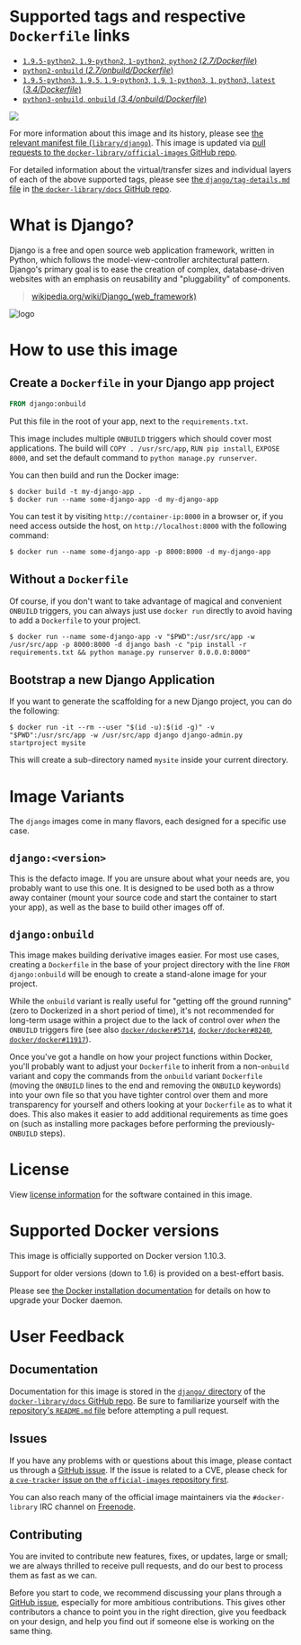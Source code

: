# Supported tags and respective `Dockerfile` links

-	[`1.9.5-python2`, `1.9-python2`, `1-python2`, `python2` (*2.7/Dockerfile*)](https://github.com/docker-library/django/blob/3f371374a15ae919258c6b708298622484cae6dd/2.7/Dockerfile)
-	[`python2-onbuild` (*2.7/onbuild/Dockerfile*)](https://github.com/docker-library/django/blob/cecbb2bbbcb69d1b8358398eaf8d9638e3bdd447/2.7/onbuild/Dockerfile)
-	[`1.9.5-python3`, `1.9.5`, `1.9-python3`, `1.9`, `1-python3`, `1`, `python3`, `latest` (*3.4/Dockerfile*)](https://github.com/docker-library/django/blob/3f371374a15ae919258c6b708298622484cae6dd/3.4/Dockerfile)
-	[`python3-onbuild`, `onbuild` (*3.4/onbuild/Dockerfile*)](https://github.com/docker-library/django/blob/cecbb2bbbcb69d1b8358398eaf8d9638e3bdd447/3.4/onbuild/Dockerfile)

[![](https://badge.imagelayers.io/django:latest.svg)](https://imagelayers.io/?images=django:1.9.5-python2,django:python2-onbuild,django:1.9.5-python3,django:python3-onbuild)

For more information about this image and its history, please see [the relevant manifest file (`library/django`)](https://github.com/docker-library/official-images/blob/master/library/django). This image is updated via [pull requests to the `docker-library/official-images` GitHub repo](https://github.com/docker-library/official-images/pulls?q=label%3Alibrary%2Fdjango).

For detailed information about the virtual/transfer sizes and individual layers of each of the above supported tags, please see [the `django/tag-details.md` file](https://github.com/docker-library/docs/blob/master/django/tag-details.md) in [the `docker-library/docs` GitHub repo](https://github.com/docker-library/docs).

# What is Django?

Django is a free and open source web application framework, written in Python, which follows the model-view-controller architectural pattern. Django's primary goal is to ease the creation of complex, database-driven websites with an emphasis on reusability and "pluggability" of components.

> [wikipedia.org/wiki/Django_(web_framework)](https://en.wikipedia.org/wiki/Django_%28web_framework%29)

![logo](https://raw.githubusercontent.com/docker-library/docs/164cc29281655dc81242824d1b4f90b4e6d8d7eb/django/logo.png)

# How to use this image

## Create a `Dockerfile` in your Django app project

```dockerfile
FROM django:onbuild
```

Put this file in the root of your app, next to the `requirements.txt`.

This image includes multiple `ONBUILD` triggers which should cover most applications. The build will `COPY . /usr/src/app`, `RUN pip install`, `EXPOSE 8000`, and set the default command to `python manage.py runserver`.

You can then build and run the Docker image:

```console
$ docker build -t my-django-app .
$ docker run --name some-django-app -d my-django-app
```

You can test it by visiting `http://container-ip:8000` in a browser or, if you need access outside the host, on `http://localhost:8000` with the following command:

```console
$ docker run --name some-django-app -p 8000:8000 -d my-django-app
```

## Without a `Dockerfile`

Of course, if you don't want to take advantage of magical and convenient `ONBUILD` triggers, you can always just use `docker run` directly to avoid having to add a `Dockerfile` to your project.

```console
$ docker run --name some-django-app -v "$PWD":/usr/src/app -w /usr/src/app -p 8000:8000 -d django bash -c "pip install -r requirements.txt && python manage.py runserver 0.0.0.0:8000"
```

## Bootstrap a new Django Application

If you want to generate the scaffolding for a new Django project, you can do the following:

```console
$ docker run -it --rm --user "$(id -u):$(id -g)" -v "$PWD":/usr/src/app -w /usr/src/app django django-admin.py startproject mysite
```

This will create a sub-directory named `mysite` inside your current directory.

# Image Variants

The `django` images come in many flavors, each designed for a specific use case.

## `django:<version>`

This is the defacto image. If you are unsure about what your needs are, you probably want to use this one. It is designed to be used both as a throw away container (mount your source code and start the container to start your app), as well as the base to build other images off of.

## `django:onbuild`

This image makes building derivative images easier. For most use cases, creating a `Dockerfile` in the base of your project directory with the line `FROM django:onbuild` will be enough to create a stand-alone image for your project.

While the `onbuild` variant is really useful for "getting off the ground running" (zero to Dockerized in a short period of time), it's not recommended for long-term usage within a project due to the lack of control over *when* the `ONBUILD` triggers fire (see also [`docker/docker#5714`](https://github.com/docker/docker/issues/5714), [`docker/docker#8240`](https://github.com/docker/docker/issues/8240), [`docker/docker#11917`](https://github.com/docker/docker/issues/11917)).

Once you've got a handle on how your project functions within Docker, you'll probably want to adjust your `Dockerfile` to inherit from a non-`onbuild` variant and copy the commands from the `onbuild` variant `Dockerfile` (moving the `ONBUILD` lines to the end and removing the `ONBUILD` keywords) into your own file so that you have tighter control over them and more transparency for yourself and others looking at your `Dockerfile` as to what it does. This also makes it easier to add additional requirements as time goes on (such as installing more packages before performing the previously-`ONBUILD` steps).

# License

View [license information](https://github.com/django/django/blob/master/LICENSE) for the software contained in this image.

# Supported Docker versions

This image is officially supported on Docker version 1.10.3.

Support for older versions (down to 1.6) is provided on a best-effort basis.

Please see [the Docker installation documentation](https://docs.docker.com/installation/) for details on how to upgrade your Docker daemon.

# User Feedback

## Documentation

Documentation for this image is stored in the [`django/` directory](https://github.com/docker-library/docs/tree/master/django) of the [`docker-library/docs` GitHub repo](https://github.com/docker-library/docs). Be sure to familiarize yourself with the [repository's `README.md` file](https://github.com/docker-library/docs/blob/master/README.md) before attempting a pull request.

## Issues

If you have any problems with or questions about this image, please contact us through a [GitHub issue](https://github.com/docker-library/django/issues). If the issue is related to a CVE, please check for [a `cve-tracker` issue on the `official-images` repository first](https://github.com/docker-library/official-images/issues?q=label%3Acve-tracker).

You can also reach many of the official image maintainers via the `#docker-library` IRC channel on [Freenode](https://freenode.net).

## Contributing

You are invited to contribute new features, fixes, or updates, large or small; we are always thrilled to receive pull requests, and do our best to process them as fast as we can.

Before you start to code, we recommend discussing your plans through a [GitHub issue](https://github.com/docker-library/django/issues), especially for more ambitious contributions. This gives other contributors a chance to point you in the right direction, give you feedback on your design, and help you find out if someone else is working on the same thing.
